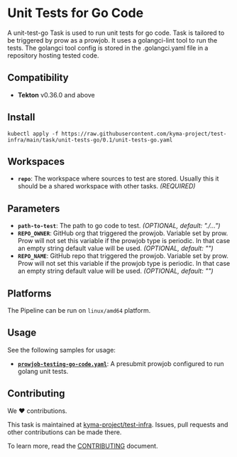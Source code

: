 # Unit Tests for Go Code

A unit-test-go Task is used to run unit tests for go code.
Task is tailored to be triggered by prow as a prowjob.
It uses a golangci-lint tool to run the tests.
The golangci tool config is stored in the .golangci.yaml file in a repository hosting tested code.

## Compatibility

- **Tekton** v0.36.0 and above

## Install

```shell
kubectl apply -f https://raw.githubusercontent.com/kyma-project/test-infra/main/task/unit-tests-go/0.1/unit-tests-go.yaml
```

## Workspaces

- **`repo`**: The workspace where sources to test are stored. Usually this it should be a shared workspace with other
  tasks. _(REQUIRED)_

## Parameters

- **`path-to-test`**: The path to go code to test. _(OPTIONAL, default: "./...")_
- **`REPO_OWNER`**: GitHub org that triggered the prowjob. Variable set by prow. Prow will not set this variable if the
  prowjob type is periodic. In that case an empty string default value will be used. _(OPTIONAL, default: "")_
- **`REPO_NAME`**: GitHub repo that triggered the prowjob. Variable set by prow. Prow will not set this variable if the
  prowjob type is periodic. In that case an empty string default value will be used. _(OPTIONAL, default: "")_

## Platforms

The Pipeline can be run on `linux/amd64` platform.

## Usage

See the following samples for usage:

- **[`prowjob-testing-go-code.yaml`](samples/prowjob-testing-go-code.yaml)**: A presubmit prowjob configured to run golang unit tests.

## Contributing

We ❤ contributions.

This task is maintained at [kyma-project/test-infra](https://github.com/kyma-project/test-infra). Issues, pull requests
and other contributions can be made there.

To learn more, read the [CONTRIBUTING][contributing] document.

[contributing]: https://github.com/kyma-project/test-infra/blob/main/CONTRIBUTING.md
